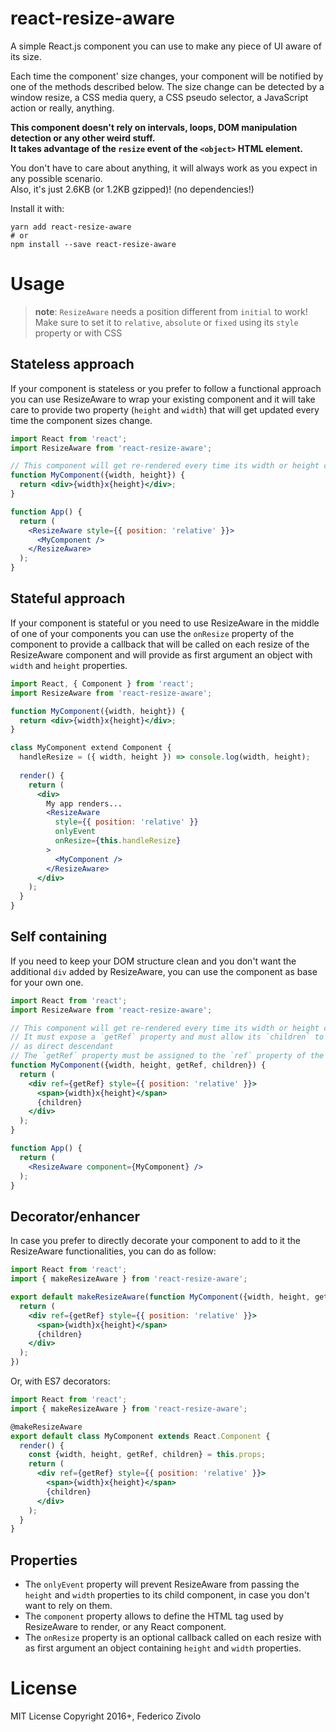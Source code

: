 # react-resize-aware

A simple React.js component you can use to make any piece of UI aware of its size.

Each time the component' size changes, your component will be notified by one of
the methods described below.
The size change can be detected by a window resize, a CSS media query,
a CSS pseudo selector, a JavaScript action or really, anything.

**This component doesn't rely on intervals, loops, DOM manipulation detection
or any other weird stuff.  
It takes advantage of the `resize` event of the `<object>` HTML element.**

You don't have to care about anything, it will always work as you expect in any
possible scenario.  
Also, it's just 2.6KB (or 1.2KB gzipped)! (no dependencies!)

Install it with:

```
yarn add react-resize-aware
# or
npm install --save react-resize-aware
```

# Usage

> **note**: `ResizeAware` needs a position different from `initial` to work!  
> Make sure to set it to `relative`, `absolute` or `fixed` using its `style` property or with CSS

## Stateless approach

If your component is stateless or you prefer to follow a functional approach
you can use ResizeAware to wrap your existing component and it will take care
to provide two property (`height` and `width`) that will get updated every time
the component sizes change.

```jsx
import React from 'react';
import ResizeAware from 'react-resize-aware';

// This component will get re-rendered every time its width or height changes
function MyComponent({width, height}) {
  return <div>{width}x{height}</div>;
}

function App() {
  return (
    <ResizeAware style={{ position: 'relative' }}>
      <MyComponent />
    </ResizeAware>
  );
}
```

## Stateful approach

If your component is stateful or you need to use ResizeAware in the middle of one
of your components you can use the `onResize` property of the component to provide
a callback that will be called on each resize of the ResizeAware component and will
provide as first argument an object with `width` and `height` properties.

```jsx
import React, { Component } from 'react';
import ResizeAware from 'react-resize-aware';

function MyComponent({width, height}) {
  return <div>{width}x{height}</div>;
}

class MyComponent extend Component {
  handleResize = ({ width, height }) => console.log(width, height);
  
  render() {
    return (
      <div>
        My app renders...
        <ResizeAware
          style={{ position: 'relative' }}
          onlyEvent
          onResize={this.handleResize}
        >
          <MyComponent />
        </ResizeAware>
      </div>
    );
  }
}
```

## Self containing

If you need to keep your DOM structure clean and you don't want the additional
`div` added by ResizeAware, you can use the component as base for your own one.

```jsx
import React from 'react';
import ResizeAware from 'react-resize-aware';

// This component will get re-rendered every time its width or height changes
// It must expose a `getRef` property and must allow its `children` to be rendered
// as direct descendant
// The `getRef` property must be assigned to the `ref` property of the main element
function MyComponent({width, height, getRef, children}) {
  return (
    <div ref={getRef} style={{ position: 'relative' }}>
      <span>{width}x{height}</span>
      {children}
    </div>
  );
}

function App() {
  return (
    <ResizeAware component={MyComponent} />
  );
}
```

## Decorator/enhancer

In case you prefer to directly decorate your component to add to it the ResizeAware
functionalities, you can do as follow:

```jsx
import React from 'react';
import { makeResizeAware } from 'react-resize-aware';

export default makeResizeAware(function MyComponent({width, height, getRef, children})) {
  return (
    <div ref={getRef} style={{ position: 'relative' }}>
      <span>{width}x{height}</span>
      {children}
    </div>
  );
})
```

Or, with ES7 decorators:

```jsx
import React from 'react';
import { makeResizeAware } from 'react-resize-aware';

@makeResizeAware
export default class MyComponent extends React.Component {
  render() {
    const {width, height, getRef, children} = this.props;
    return (
      <div ref={getRef} style={{ position: 'relative' }}>
        <span>{width}x{height}</span>
        {children}
      </div>
    );
  }
}
```


## Properties

- The `onlyEvent` property will prevent ResizeAware from passing the `height` and `width`
properties to its child component, in case you don't want to rely on them.
- The `component` property allows to define the HTML tag used by ResizeAware to render, or any React component.
- The `onResize` property is an optional callback called on each resize with as first
  argument an object containing `height` and `width` properties.

# License

MIT License
Copyright 2016+, Federico Zivolo
